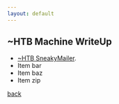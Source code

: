 ```yaml
---
layout: default
---
```


## ~HTB Machine WriteUp

*   [~HTB SneakyMailer](./hackthebox_machines/sneakymailer.html).
*   Item bar
*   Item baz
*   Item zip

[back](./../../home/)
